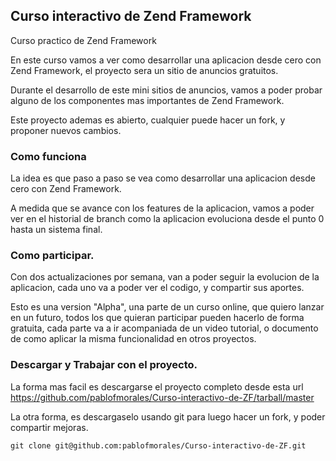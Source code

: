## Curso interactivo de Zend Framework

Curso practico de Zend Framework

En este curso vamos a ver como desarrollar una aplicacion desde cero con Zend Framework, el proyecto sera un sitio de anuncios gratuitos.

Durante el desarrollo de este mini sitios de anuncios, vamos a poder probar alguno de los componentes mas importantes de Zend Framework.

Este proyecto ademas es abierto, cualquier puede hacer un fork, y proponer nuevos cambios.



### Como funciona 


La idea es que paso a paso se vea como desarrollar una aplicacion desde cero con Zend Framework. 

A medida que se avance con los features de la aplicacion, vamos a poder ver en el historial de branch como la aplicacion evoluciona desde el punto 0 hasta un sistema final. 


### Como participar.

Con dos actualizaciones por semana, van a poder seguir la evolucion de la aplicacion, cada uno va a poder ver el codigo, y compartir sus aportes. 

Esto es una version "Alpha", una parte de un curso online, que quiero lanzar en un futuro, todos los que quieran participar pueden hacerlo de forma gratuita, cada parte va a ir acompaniada de un video tutorial, o documento de como aplicar la misma funcionalidad en otros proyectos. 


### Descargar y Trabajar con el proyecto. 


La forma mas facil es descargarse el proyecto completo desde esta url https://github.com/pablofmorales/Curso-interactivo-de-ZF/tarball/master

La otra forma, es descargaselo usando git para luego hacer un fork, y poder compartir mejoras. 


```
git clone git@github.com:pablofmorales/Curso-interactivo-de-ZF.git
```



